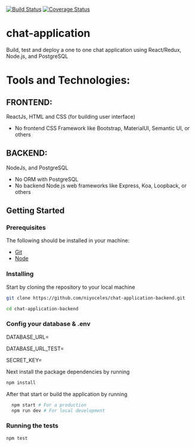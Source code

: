 

[![Build Status](https://travis-ci.org/niyoceles/chat-application-backend.svg?branch=main)](https://travis-ci.org/niyoceles/chat-application-backend)
[![Coverage Status](https://coveralls.io/repos/github/niyoceles/chat-application-backend/badge.svg?branch=main)](https://coveralls.io/github/niyoceles/chat-application-backend?branch=main)

# chat-application
Build, test and deploy a one to one chat application using React/Redux, Node.js, and PostgreSQL

# Tools and Technologies:
## FRONTEND:
ReactJs, HTML and CSS (for building user interface)
- No frontend CSS Framework like Bootstrap, MaterialUI, Semantic UI, or others

## BACKEND:
NodeJs, and PostgreSQL
- No ORM with PostgreSQL
- No backend Node.js web frameworks like Express, Koa, Loopback, or others

## Getting Started

### Prerequisites

The following should be installed in your machine:

- [Git](https://git-scm.com/downloads)
- [Node](https://nodejs.org/en/download)

### Installing

Start by cloning the repository to your local machine

```bash
git clone https://github.com/niyoceles/chat-application-backend.git

cd chat-application-backend
```
### Config your database & .env
DATABASE_URL=

DATABASE_URL_TEST=

SECRET_KEY=

Next install the package dependencies by running

```bash
npm install

```

After that start or build the application by running

```bash
  npm start # For a production
  npm run dev # For local development
```

### Running the tests

```bash
npm test

```
